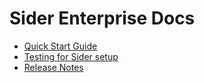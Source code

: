 # Sider Enterprise Docs

* [Quick Start Guide](./quick-start/README.md)
* [Testing for Sider setup](./testing/README.md)
* [Release Notes](./releases/README.md)
